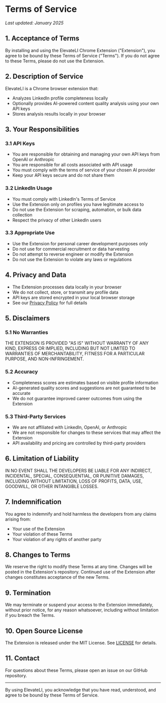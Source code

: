 # Terms of Service

*Last updated: January 2025*

## 1. Acceptance of Terms

By installing and using the ElevateLI Chrome Extension ("Extension"), you agree to be bound by these Terms of Service ("Terms"). If you do not agree to these Terms, please do not use the Extension.

## 2. Description of Service

ElevateLI is a Chrome browser extension that:
- Analyzes LinkedIn profile completeness locally
- Optionally provides AI-powered content quality analysis using your own API keys
- Stores analysis results locally in your browser

## 3. Your Responsibilities

### 3.1 API Keys
- You are responsible for obtaining and managing your own API keys from OpenAI or Anthropic
- You are responsible for all costs associated with API usage
- You must comply with the terms of service of your chosen AI provider
- Keep your API keys secure and do not share them

### 3.2 LinkedIn Usage
- You must comply with LinkedIn's Terms of Service
- Use the Extension only on profiles you have legitimate access to
- Do not use the Extension for scraping, automation, or bulk data collection
- Respect the privacy of other LinkedIn users

### 3.3 Appropriate Use
- Use the Extension for personal career development purposes only
- Do not use for commercial recruitment or data harvesting
- Do not attempt to reverse engineer or modify the Extension
- Do not use the Extension to violate any laws or regulations

## 4. Privacy and Data

- The Extension processes data locally in your browser
- We do not collect, store, or transmit any profile data
- API keys are stored encrypted in your local browser storage
- See our [Privacy Policy](PRIVACY.md) for full details

## 5. Disclaimers

### 5.1 No Warranties
THE EXTENSION IS PROVIDED "AS IS" WITHOUT WARRANTY OF ANY KIND, EXPRESS OR IMPLIED, INCLUDING BUT NOT LIMITED TO WARRANTIES OF MERCHANTABILITY, FITNESS FOR A PARTICULAR PURPOSE, AND NON-INFRINGEMENT.

### 5.2 Accuracy
- Completeness scores are estimates based on visible profile information
- AI-generated quality scores and suggestions are not guaranteed to be accurate
- We do not guarantee improved career outcomes from using the Extension

### 5.3 Third-Party Services
- We are not affiliated with LinkedIn, OpenAI, or Anthropic
- We are not responsible for changes to these services that may affect the Extension
- API availability and pricing are controlled by third-party providers

## 6. Limitation of Liability

IN NO EVENT SHALL THE DEVELOPERS BE LIABLE FOR ANY INDIRECT, INCIDENTAL, SPECIAL, CONSEQUENTIAL, OR PUNITIVE DAMAGES, INCLUDING WITHOUT LIMITATION, LOSS OF PROFITS, DATA, USE, GOODWILL, OR OTHER INTANGIBLE LOSSES.

## 7. Indemnification

You agree to indemnify and hold harmless the developers from any claims arising from:
- Your use of the Extension
- Your violation of these Terms
- Your violation of any rights of another party

## 8. Changes to Terms

We reserve the right to modify these Terms at any time. Changes will be posted in the Extension's repository. Continued use of the Extension after changes constitutes acceptance of the new Terms.

## 9. Termination

We may terminate or suspend your access to the Extension immediately, without prior notice, for any reason whatsoever, including without limitation if you breach the Terms.

## 10. Open Source License

The Extension is released under the MIT License. See [LICENSE](LICENSE) for details.

## 11. Contact

For questions about these Terms, please open an issue on our GitHub repository.

---

By using ElevateLI, you acknowledge that you have read, understood, and agree to be bound by these Terms of Service.